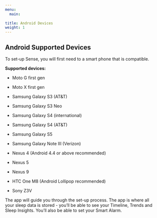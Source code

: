 ```yaml
---
menu:
  main:
  
title: Android Devices
weight: 1
---
```


## Android Supported Devices


To set-up Sense, you will first need to a smart phone that is compatible.

**Supported devices:**

- Moto G first gen

- Moto X first gen

- Samsung Galaxy S3 (AT&T)

- Samsung Galaxy S3 Neo

- Samsung Galaxy S4 (international)

- Samsung Galaxy S4 (AT&T)

- Samsung Galaxy S5

- Samsung Galaxy Note III (Verizon)

- Nexus 4 (Android 4.4 or above recommended)

- Nexus 5

- Nexus 9

- HTC One M8 (Android Lollipop recommended)

- Sony Z3V


The app will guide you through the set-up process. The app is where all your sleep data is stored - you’ll be able to see your Timeline, Trends and Sleep Insights. You’ll also be able to set your Smart Alarm.